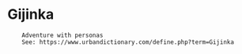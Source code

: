 # Gijinka

```
    Adventure with personas
    See: https://www.urbandictionary.com/define.php?term=Gijinka
```

